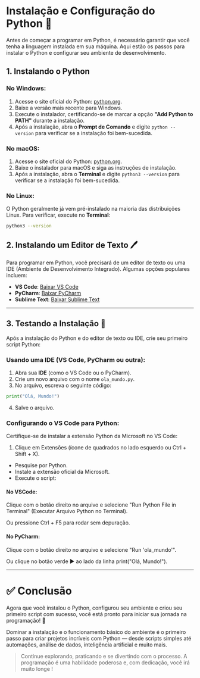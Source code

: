 # Instalação e Configuração do Python 🐍

Antes de começar a programar em Python, é necessário garantir que você tenha a linguagem instalada em sua máquina. Aqui estão os passos para instalar o Python e configurar seu ambiente de desenvolvimento.

## 1. Instalando o Python

### No Windows:
1. Acesse o site oficial do Python: [python.org](https://www.python.org/downloads/).
2. Baixe a versão mais recente para Windows.
3. Execute o instalador, certificando-se de marcar a opção **"Add Python to PATH"** durante a instalação.
4. Após a instalação, abra o **Prompt de Comando** e digite `python --version` para verificar se a instalação foi bem-sucedida.

### No macOS:
1. Acesse o site oficial do Python: [python.org](https://www.python.org/downloads/).
2. Baixe o instalador para macOS e siga as instruções de instalação.
3. Após a instalação, abra o **Terminal** e digite `python3 --version` para verificar se a instalação foi bem-sucedida.

### No Linux:
O Python geralmente já vem pré-instalado na maioria das distribuições Linux. Para verificar, execute no **Terminal**:
```bash
python3 --version
```

## 2. Instalando um Editor de Texto 🖊️

Para programar em Python, você precisará de um editor de texto ou uma IDE (Ambiente de Desenvolvimento Integrado). Algumas opções populares incluem:

- **VS Code**: [Baixar VS Code](https://code.visualstudio.com/)
- **PyCharm**: [Baixar PyCharm](https://www.jetbrains.com/pycharm/)
- **Sublime Text**: [Baixar Sublime Text](https://www.sublimetext.com/)

---

## 3. Testando a Instalação 🧪

Após a instalação do Python e do editor de texto ou IDE, crie seu primeiro script Python:

### Usando uma IDE (VS Code, PyCharm ou outra):

1. Abra sua **IDE** (como o VS Code ou o PyCharm).
2. Crie um novo arquivo com o nome `ola_mundo.py`.
3. No arquivo, escreva o seguinte código:

```python
print("Olá, Mundo!")
```

4. Salve o arquivo.

### Configurando o VS Code para Python:
Certifique-se de instalar a extensão Python da Microsoft no VS Code:

1. Clique em Extensões (ícone de quadrados no lado esquerdo ou Ctrl + Shift + X).

- Pesquise por Python.
- Instale a extensão oficial da Microsoft.
- Execute o script:

#### No VSCode:
Clique com o botão direito no arquivo e selecione "Run Python File in Terminal" (Executar Arquivo Python no Terminal). 

Ou pressione Ctrl + F5 para rodar sem depuração.

#### No PyCharm:

Clique com o botão direito no arquivo e selecione "Run 'ola_mundo'".

Ou clique no botão verde ▶️ ao lado da linha print("Olá, Mundo!").

---

# ✅ Conclusão

Agora que você instalou o Python, configurou seu ambiente e criou seu primeiro script com sucesso, você está pronto para iniciar sua jornada na programação! 🚀

Dominar a instalação e o funcionamento básico do ambiente é o primeiro passo para criar projetos incríveis com Python — desde scripts simples até automações, análise de dados, inteligência artificial e muito mais.

> Continue explorando, praticando e se divertindo com o processo. A programação é uma habilidade poderosa e, com dedicação, você irá muito longe !